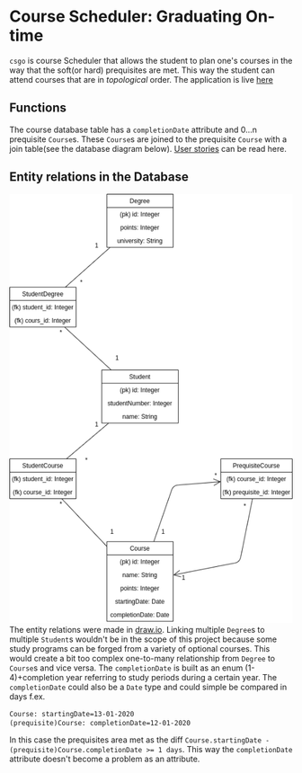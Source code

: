 # Course Scheduler: Graduating On-time
`csgo` is course Scheduler that allows the student to plan one's courses in the way that the soft(or hard) prequisites are met. This way the student can attend courses that are in *topological* order.
The application is live [here](https://csgoplanner.herokuapp.com/)
## Functions
The course database table has a `completionDate` attribute and 0...n prequisite `Course`s. These `Course`s are joined to the prequisite `Course` with a join table(see the database diagram below).
[User stories](https://github.com/akirataguchi115/csgo/blob/master/documentation/userstories.md) can be read here.
## Entity relations in the Database
![Entity Relation](https://github.com/akirataguchi115/csgo/blob/master/documentation/csgo_tietokantakaavio.png)
The entity relations were made in [draw.io](https://draw.io). Linking multiple `Degree`s to multiple `Student`s wouldn't be in the scope of this project because some study programs can be forged from a variety of optional courses. This would create a bit too complex one-to-many relationship from `Degree` to `Course`s and vice versa.
The `completionDate` is built as an enum (1-4)+completion year referring to study periods during a certain year. The `completionDate` could also be a `Date` type and could simple be compared in days f.ex.
```
Course: startingDate=13-01-2020
(prequisite)Course: completionDate=12-01-2020
```
In this case the prequisites area met as the diff `Course.startingDate - (prequisite)Course.completionDate >= 1 days`. This way the `completionDate` attribute doesn't become a problem as an attribute.

